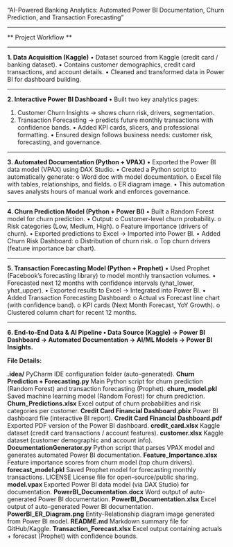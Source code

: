 “AI-Powered Banking Analytics: Automated Power BI Documentation, Churn Prediction, and Transaction Forecasting”
________________________________________
** Project Workflow **
________________________________________
**1.	 Data Acquisition (Kaggle)**
•	Dataset sourced from Kaggle (credit card / banking dataset).
•	Contains customer demographics, credit card transactions, and account details.
•	Cleaned and transformed data in Power BI for dashboard building.
________________________________________
**2.	Interactive Power BI Dashboard**
•	Built two key analytics pages:
1.	Customer Churn Insights → shows churn risk, drivers, segmentation.
2.	Transaction Forecasting → predicts future monthly transactions with confidence bands.
•	Added KPI cards, slicers, and professional formatting.
•	Ensured design follows business needs: customer risk, forecasting, and governance.
________________________________________
**3.	 Automated Documentation (Python + VPAX)**
•	Exported the Power BI data model (VPAX) using DAX Studio.
•	Created a Python script to automatically generate:
o	Word doc with model documentation.
o	Excel file with tables, relationships, and fields.
o	ER diagram image.
•	This automation saves analysts hours of manual work and enforces governance.
________________________________________
**4.	 Churn Prediction Model (Python + Power BI)**
•	Built a Random Forest model for churn prediction.
•	Output:
o	Customer-level churn probability.
o	Risk categories (Low, Medium, High).
o	Feature importance (drivers of churn).
•	Exported predictions to Excel → Imported into Power BI.
•	Added Churn Risk Dashboard:
o	Distribution of churn risk.
o	Top churn drivers (feature importance bar chart).
________________________________________
**5.	Transaction Forecasting Model (Python + Prophet)**
•	Used Prophet (Facebook’s forecasting library) to model monthly transaction volumes.
•	Forecasted next 12 months with confidence intervals (yhat_lower, yhat_upper).
•	Exported results to Excel → Integrated into Power BI.
•	Added Transaction Forecasting Dashboard:
o	Actual vs Forecast line chart (with confidence band).
o	KPI cards (Next Month Forecast, YoY Growth).
o	Clustered column chart for recent 12 months.
________________________________________
**6.	End-to-End Data & AI Pipeline
•	Data Source (Kaggle) → Power BI Dashboard → Automated Documentation → AI/ML Models → Power BI Insights.**

**File Details:**

**.idea/**	PyCharm IDE configuration folder (auto-generated).
**Churn Prediction + Forecasting.py**	Main Python script for churn prediction (Random Forest) and transaction forecasting (Prophet).
**churn_model.pkl**	Saved machine learning model (Random Forest) for churn prediction.
**Churn_Predictions.xlsx** Excel output of churn probabilities and risk categories per customer.
**Credit Card Financial Dashboard.pbix**	Power BI dashboard file (interactive BI report).
**Credit Card Financial Dashboard.pdf**	Exported PDF version of the Power BI dashboard.
**credit_card.xlsx**	Kaggle dataset (credit card transactions / account features).
**customer.xlsx**	Kaggle dataset (customer demographic and account info).
**DocumentationGenerator.py**	Python script that parses VPAX model and generates automated Power BI documentation.
**Feature_Importance.xlsx**	Feature importance scores from churn model (top churn drivers).
**forecast_model.pkl**	Saved Prophet model for forecasting monthly transactions.
LICENSE	License file for open-source/public sharing.
**model.vpax**	Exported Power BI data model (via DAX Studio) for documentation.
**PowerBI_Documentation.docx**	Word output of auto-generated Power BI documentation.
**PowerBI_Documentation.xlsx**	Excel output of auto-generated Power BI documentation.
**PowerBI_ER_Diagram.png**	Entity-Relationship diagram image generated from Power BI model.
**README.md**	Markdown summary file for GitHub/Kaggle.
**Transaction_Forecast.xlsx**	Excel output containing actuals + forecast (Prophet) with confidence bounds.

